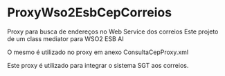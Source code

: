 # ProxyWso2EsbCepCorreios
Proxy para busca de endereços no Web Service dos correios
Este projeto de um class mediator para WSO2 ESB AI

O mesmo é utilizado no proxy em anexo ConsultaCepProxy.xml

Este proxy é utilizado para integrar o sistema SGT aos correios.
